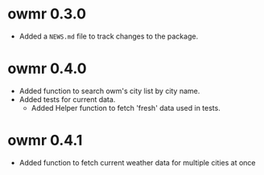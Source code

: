 # owmr 0.3.0

* Added a `NEWS.md` file to track changes to the package.

# owmr 0.4.0

* Added function to search owm's city list by city name.
* Added tests for current data.
   - Added Helper function to fetch 'fresh' data used in tests.

# owmr 0.4.1

* Added function to fetch current weather data for multiple cities at once
